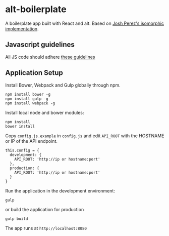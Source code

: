 # alt-boilerplate

A boilerplate app built with React and alt. Based on [Josh Perez's isomorphic implementation](https://github.com/goatslacker/alt). 

## Javascript guidelines
All JS code should adhere [these guidelines](https://github.com/airbnb/javascript)

## Application Setup

Install Bower, Webpack and Gulp globally through npm.

```
npm install bower -g
npm install gulp -g
npm install webpack -g
```

Install local node and bower modules:

```
npm install
bower install
```

Copy `config.js.example` in `config.js` and edit `API_ROOT` with the HOSTNAME or IP of the API endpoint.

```
this.config = {
  development: {
    API_ROOT: 'http://ip or hostname:port'
  },
  production: {
    API_ROOT: 'http://ip or hostname:port'
  }
}
```

Run the application in the development environment:

```
gulp
```

or build the application for production  

```
gulp build
```

The app runs at `http://localhost:8080`

